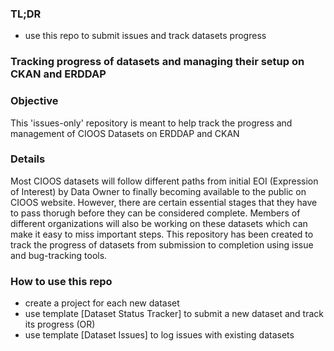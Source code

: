 ### TL;DR
- use this repo to submit issues and track datasets progress

### Tracking progress of datasets and managing their setup on CKAN and ERDDAP

### Objective
This 'issues-only' repository is meant to help track the progress and management of CIOOS Datasets on ERDDAP and CKAN 

### Details
Most CIOOS datasets will follow different paths from initial EOI (Expression of Interest) by Data Owner to finally becoming available to the public on CIOOS website. However, there are certain essential stages that they have to pass thorugh before they can be considered complete. 
Members of different organizations will also be working on these datasets which can make it easy to miss important steps.
This repository has been created to track the progress of datasets from submission to completion using issue and bug-tracking tools.

### How to use this repo
- create a project for each new dataset
- use template [Dataset Status Tracker] to submit a new dataset and track its progress (OR)
- use template [Dataset Issues] to log issues with existing datasets
